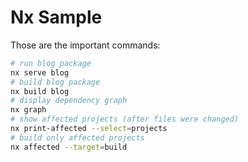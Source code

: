 # Nx Sample

Those are the important commands:

```bash
# run blog package
nx serve blog
# build blog package
nx build blog
# display dependency graph
nx graph
# show affected projects (after files were changed)
nx print-affected --select=projects
# build only affected projects
nx affected --target=build
```
